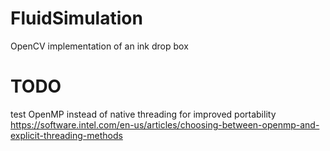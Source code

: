 # FluidSimulation
OpenCV implementation of an ink drop box

# TODO
test OpenMP instead of native threading for improved portability 
https://software.intel.com/en-us/articles/choosing-between-openmp-and-explicit-threading-methods
